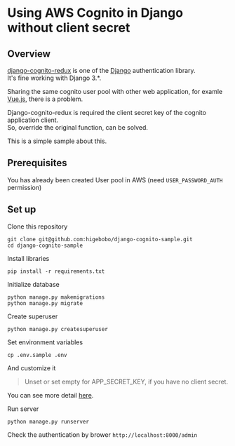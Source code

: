 # Using AWS Cognito in Django without client secret

## Overview

[django\-cognito\-redux](https://pypi.org/project/django-cognito-redux/) is one of the [Django](https://www.djangoproject.com/) authentication library.  
It's fine working with Django 3.*.  

Sharing the same cognito user pool with other web application, for examle [Vue.js](https://vuejs.org/), there is a problem.

Django-cognito-redux is required the client secret key of the cognito application client.  
So, override the original function, can be solved.

This is a simple sample about this.

## Prerequisites

You has already been created User pool in AWS (need `USER_PASSWORD_AUTH` permission)

## Set up

Clone this repository

```shell
git clone git@github.com:higebobo/django-cognito-sample.git
cd django-cognito-sample
```

Install libraries

```shell
pip install -r requirements.txt
```

Initialize database

```shell
python manage.py makemigrations
python manage.py migrate
```

Create superuser

```shell
python manage.py createsuperuser
```

Set environment variables

```
cp .env.sample .env
```

And customize it

> Unset or set empty for APP_SECRET_KEY, if you have no client secret.

You can see more detail [here](https://github.com/patriotresearch/django-cognito-redux/).

Run server

```shell
python manage.py runserver
```

Check the authentication by brower `http://localhost:8000/admin`
